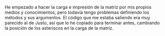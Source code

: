 He empezado a hacer la carga e impresión de la matriz por mis propios medios y conocimientos, pero todavía tengo problemas definiendo los métodos y sus argumentos. El código que me estaba saliendo era muy parecido al de Justo, así que lo he copiado para terminar antes, cambiando la posición de los asteriscos en la carga de la matriz.
